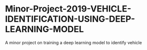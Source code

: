# Minor-Project-2019-VEHICLE-IDENTIFICATION-USING-DEEP-LEARNING-MODEL
A minor project on training a deep learning model to identify vehicle
